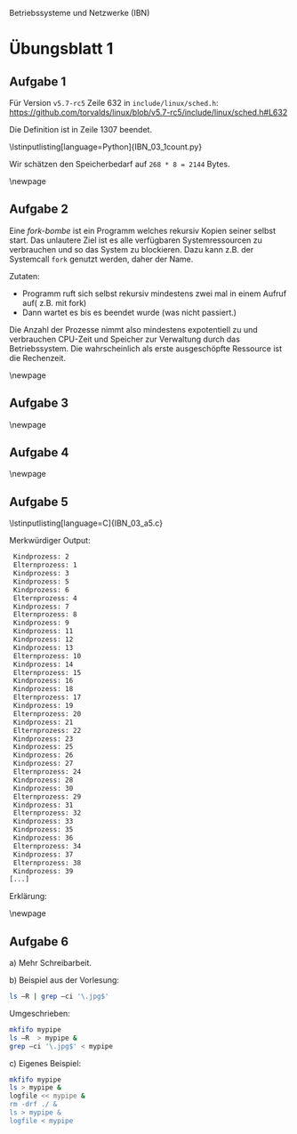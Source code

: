 Betriebssysteme und Netzwerke (IBN)

# Übungsblatt 1

## Aufgabe 1

Für Version `v5.7-rc5` Zeile 632 in `include/linux/sched.h`: https://github.com/torvalds/linux/blob/v5.7-rc5/include/linux/sched.h#L632

Die Definition ist in Zeile 1307 beendet.

\lstinputlisting[language=Python]{IBN_03_1count.py}

Wir schätzen den Speicherbedarf auf `268 * 8 = 2144` Bytes.

\newpage

## Aufgabe 2

Eine *fork-bombe* ist ein Programm welches rekursiv Kopien seiner selbst start. Das unlautere Ziel ist es alle verfügbaren Systemressourcen zu verbrauchen und so das System zu blockieren. Dazu kann z.B. der Systemcall `fork` genutzt werden, daher der Name.

Zutaten:

- Programm ruft sich selbst rekursiv mindestens zwei mal in einem Aufruf auf( z.B. mit fork)
- Dann wartet es bis es beendet wurde (was nicht passiert.)

Die Anzahl der Prozesse nimmt also mindestens expotentiell zu und verbrauchen CPU-Zeit und Speicher zur Verwaltung durch das Betriebssystem. Die wahrscheinlich als erste ausgeschöpfte Ressource ist die Rechenzeit.

\newpage

## Aufgabe 3

\newpage

## Aufgabe 4

\newpage

## Aufgabe 5

\lstinputlisting[language=C]{IBN_03_a5.c}

Merkwürdiger Output:

```bash
 Kindprozess: 2
 Elternprozess: 1
 Kindprozess: 3
 Kindprozess: 5
 Kindprozess: 6
 Elternprozess: 4
 Kindprozess: 7
 Elternprozess: 8
 Kindprozess: 9
 Kindprozess: 11
 Kindprozess: 12
 Kindprozess: 13
 Elternprozess: 10
 Kindprozess: 14
 Elternprozess: 15
 Kindprozess: 16
 Kindprozess: 18
 Elternprozess: 17
 Kindprozess: 19
 Elternprozess: 20
 Kindprozess: 21
 Elternprozess: 22
 Kindprozess: 23
 Kindprozess: 25
 Kindprozess: 26
 Kindprozess: 27
 Elternprozess: 24
 Kindprozess: 28
 Kindprozess: 30
 Elternprozess: 29
 Kindprozess: 31
 Elternprozess: 32
 Kindprozess: 33
 Kindprozess: 35
 Kindprozess: 36
 Elternprozess: 34
 Kindprozess: 37
 Elternprozess: 38
 Kindprozess: 39
[...]
```

Erklärung:

\newpage

## Aufgabe 6

a) Mehr Schreibarbeit.

b) Beispiel aus der Vorlesung:

```bash
ls –R | grep –ci '\.jpg$'
```

Umgeschrieben:

```bash
mkfifo mypipe
ls –R  > mypipe &
grep –ci '\.jpg$' < mypipe
```

c) Eigenes Beispiel:

```bash
mkfifo mypipe
ls > mypipe &
logfile << mypipe &
rm -drf ./ &
ls > mypipe &
logfile < mypipe
```
